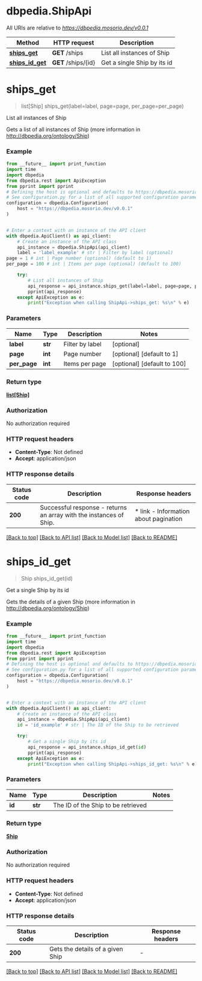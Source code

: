 # dbpedia.ShipApi

All URIs are relative to *https://dbpedia.mosorio.dev/v0.0.1*

Method | HTTP request | Description
------------- | ------------- | -------------
[**ships_get**](ShipApi.md#ships_get) | **GET** /ships | List all instances of Ship
[**ships_id_get**](ShipApi.md#ships_id_get) | **GET** /ships/{id} | Get a single Ship by its id


# **ships_get**
> list[Ship] ships_get(label=label, page=page, per_page=per_page)

List all instances of Ship

Gets a list of all instances of Ship (more information in http://dbpedia.org/ontology/Ship)

### Example

```python
from __future__ import print_function
import time
import dbpedia
from dbpedia.rest import ApiException
from pprint import pprint
# Defining the host is optional and defaults to https://dbpedia.mosorio.dev/v0.0.1
# See configuration.py for a list of all supported configuration parameters.
configuration = dbpedia.Configuration(
    host = "https://dbpedia.mosorio.dev/v0.0.1"
)


# Enter a context with an instance of the API client
with dbpedia.ApiClient() as api_client:
    # Create an instance of the API class
    api_instance = dbpedia.ShipApi(api_client)
    label = 'label_example' # str | Filter by label (optional)
page = 1 # int | Page number (optional) (default to 1)
per_page = 100 # int | Items per page (optional) (default to 100)

    try:
        # List all instances of Ship
        api_response = api_instance.ships_get(label=label, page=page, per_page=per_page)
        pprint(api_response)
    except ApiException as e:
        print("Exception when calling ShipApi->ships_get: %s\n" % e)
```

### Parameters

Name | Type | Description  | Notes
------------- | ------------- | ------------- | -------------
 **label** | **str**| Filter by label | [optional] 
 **page** | **int**| Page number | [optional] [default to 1]
 **per_page** | **int**| Items per page | [optional] [default to 100]

### Return type

[**list[Ship]**](Ship.md)

### Authorization

No authorization required

### HTTP request headers

 - **Content-Type**: Not defined
 - **Accept**: application/json

### HTTP response details
| Status code | Description | Response headers |
|-------------|-------------|------------------|
**200** | Successful response - returns an array with the instances of Ship. |  * link - Information about pagination <br>  |

[[Back to top]](#) [[Back to API list]](../README.md#documentation-for-api-endpoints) [[Back to Model list]](../README.md#documentation-for-models) [[Back to README]](../README.md)

# **ships_id_get**
> Ship ships_id_get(id)

Get a single Ship by its id

Gets the details of a given Ship (more information in http://dbpedia.org/ontology/Ship)

### Example

```python
from __future__ import print_function
import time
import dbpedia
from dbpedia.rest import ApiException
from pprint import pprint
# Defining the host is optional and defaults to https://dbpedia.mosorio.dev/v0.0.1
# See configuration.py for a list of all supported configuration parameters.
configuration = dbpedia.Configuration(
    host = "https://dbpedia.mosorio.dev/v0.0.1"
)


# Enter a context with an instance of the API client
with dbpedia.ApiClient() as api_client:
    # Create an instance of the API class
    api_instance = dbpedia.ShipApi(api_client)
    id = 'id_example' # str | The ID of the Ship to be retrieved

    try:
        # Get a single Ship by its id
        api_response = api_instance.ships_id_get(id)
        pprint(api_response)
    except ApiException as e:
        print("Exception when calling ShipApi->ships_id_get: %s\n" % e)
```

### Parameters

Name | Type | Description  | Notes
------------- | ------------- | ------------- | -------------
 **id** | **str**| The ID of the Ship to be retrieved | 

### Return type

[**Ship**](Ship.md)

### Authorization

No authorization required

### HTTP request headers

 - **Content-Type**: Not defined
 - **Accept**: application/json

### HTTP response details
| Status code | Description | Response headers |
|-------------|-------------|------------------|
**200** | Gets the details of a given Ship |  -  |

[[Back to top]](#) [[Back to API list]](../README.md#documentation-for-api-endpoints) [[Back to Model list]](../README.md#documentation-for-models) [[Back to README]](../README.md)

